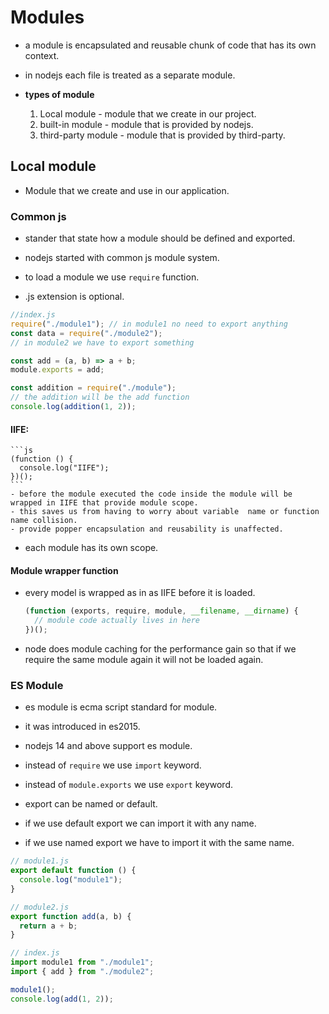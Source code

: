 # Modules

- a module is encapsulated and reusable chunk of code that has its own context.

- in nodejs each file is treated as a separate module.

- **types of module**
  1.  Local module - module that we create in our project.
  2.  built-in module - module that is provided by nodejs.
  3.  third-party module - module that is provided by third-party.

## Local module

- Module that we create and use in our application.

### Common js

- stander that state how a module should be defined and exported.

- nodejs started with common js module system.

- to load a module we use `require` function.

- .js extension is optional.

```js
//index.js
require("./module1"); // in module1 no need to export anything
const data = require("./module2");
// in module2 we have to export something
```

```js
const add = (a, b) => a + b;
module.exports = add;

const addition = require("./module");
// the addition will be the add function
console.log(addition(1, 2));
```

#### IIFE:

    ```js
    (function () {
      console.log("IIFE");
    })();
    ```
    - before the module executed the code inside the module will be wrapped in IIFE that provide module scope.
    - this saves us from having to worry about variable  name or function name collision.
    - provide popper encapsulation and reusability is unaffected.

- each module has its own scope.

#### Module wrapper function

- every model is wrapped as in as IIFE before it is loaded.

  ```js
  (function (exports, require, module, __filename, __dirname) {
    // module code actually lives in here
  })();
  ```

- node does module caching for the performance gain so that if we require the same module again it will not be loaded again.

### ES Module

- es module is ecma script standard for module.

- it was introduced in es2015.

- nodejs 14 and above support es module.

- instead of `require` we use `import` keyword.

- instead of `module.exports` we use `export` keyword.

- export can be named or default.

- if we use default export we can import it with any name.

- if we use named export we have to import it with the same name.

```js
// module1.js
export default function () {
  console.log("module1");
}
```

```js
// module2.js
export function add(a, b) {
  return a + b;
}
```

```js
// index.js
import module1 from "./module1";
import { add } from "./module2";

module1();
console.log(add(1, 2));
```
